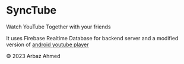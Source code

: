 # SyncTube
Watch YouTube Together with your friends

It uses Firebase Realtime Database for backend server and a modified version of [android youtube player](https://github.com/Acidrai0/android-youtube-player "android youtube player")

&copy; 2023 Arbaz Ahmed
